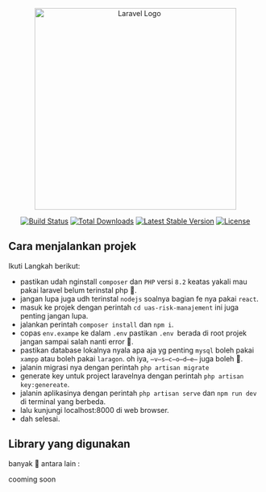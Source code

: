 <p align="center"><a href="https://laravel.com" target="_blank"><img src="https://raw.githubusercontent.com/laravel/art/master/logo-lockup/5%20SVG/2%20CMYK/1%20Full%20Color/laravel-logolockup-cmyk-red.svg" width="400" alt="Laravel Logo"></a></p>

<p align="center">
<a href="https://github.com/laravel/framework/actions"><img src="https://github.com/laravel/framework/workflows/tests/badge.svg" alt="Build Status"></a>
<a href="https://packagist.org/packages/laravel/framework"><img src="https://img.shields.io/packagist/dt/laravel/framework" alt="Total Downloads"></a>
<a href="https://packagist.org/packages/laravel/framework"><img src="https://img.shields.io/packagist/v/laravel/framework" alt="Latest Stable Version"></a>
<a href="https://packagist.org/packages/laravel/framework"><img src="https://img.shields.io/packagist/l/laravel/framework" alt="License"></a>
</p>

## Cara menjalankan projek

Ikuti Langkah berikut:

-   pastikan udah nginstall `composer` dan `PHP` versi `8.2` keatas yakali mau pakai laravel belum terinstal php 🗿.
-   jangan lupa juga udh terinstal `nodejs` soalnya bagian fe nya pakai `react`.
-   masuk ke projek dengan perintah `cd uas-risk-manajement` ini juga penting jangan lupa.
-   jalankan perintah `composer install` dan `npm i`.
-   copas `env.exampe` ke dalam `.env` pastikan `.env `berada di root projek jangan sampai salah nanti error 🗿.
-   pastikan database lokalnya nyala apa aja yg penting `mysql` boleh pakai `xampp` atau boleh pakai `laragon`. oh iya, `̶v̶s̶c̶o̶d̶e̶` juga boleh 🗿.
-   jalanin migrasi nya dengan perintah `php artisan migrate`
-   generate key untuk project laravelnya dengan perintah `php artisan key:genereate`.
-   jalanin aplikasinya dengan perintah `php artisan serve` dan `npm run dev` di terminal yang berbeda.
-   lalu kunjungi localhost:8000 di web browser.
-   dah selesai.

## Library yang digunakan

banyak 🗿 antara lain :

cooming soon

<!-- You may also try the [Laravel Bootcamp](https://bootcamp.laravel.com), where you will be guided through building a modern Laravel application from scratch.

If you don't feel like reading, [Laracasts](https://laracasts.com) can help. Laracasts contains thousands of video tutorials on a range of topics including Laravel, modern PHP, unit testing, and JavaScript. Boost your skills by digging into our comprehensive video library. -->
